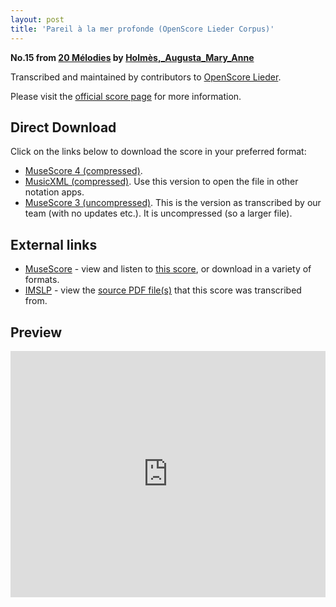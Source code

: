 ```yaml
---
layout: post
title: 'Pareil à la mer profonde (OpenScore Lieder Corpus)'
---
```


__No.15 from [20 Mélodies](https://fourscoreandmore.org/openscore/lieder/Holm%C3%A8s%2C_Augusta_Mary_Anne/20_M%C3%A9lodies/) by [Holmès,_Augusta_Mary_Anne](https://fourscoreandmore.org/openscore/lieder/Holm%C3%A8s%2C_Augusta_Mary_Anne)__

Transcribed and maintained by contributors to [OpenScore Lieder].

Please visit the [official score page] for more information.

[official score page]: https://musescore.com/openscore-lieder-corpus/scores/5986508
[OpenScore Lieder]: https://musescore.com/openscore-lieder-corpus

## Direct Download

Click on the links below to download the score in your preferred format:
- [MuseScore 4 (compressed)](https://fourscoreandmore.org/openscore/lieder/Holm%C3%A8s%2C_Augusta_Mary_Anne/20_M%C3%A9lodies/15_Pareil_%C3%A0_la_mer_profonde.mscz).
- [MusicXML (compressed)](https://fourscoreandmore.org/openscore/lieder/Holm%C3%A8s%2C_Augusta_Mary_Anne/20_M%C3%A9lodies/15_Pareil_%C3%A0_la_mer_profonde.mxl). Use this version to open the file in other notation apps.
- [MuseScore 3 (uncompressed)](https://raw.githubusercontent.com/OpenScore/Lieder/refs/heads/main/scores/Holm%C3%A8s%2C_Augusta_Mary_Anne/20_M%C3%A9lodies/15_Pareil_%C3%A0_la_mer_profonde/lc5986508.mscx). This is the version as transcribed by our team (with no updates etc.). It is uncompressed (so a larger file).

## External links

- [MuseScore] - view and listen to [this score][MuseScore], or download in a variety of formats.
- [IMSLP] - view the [source PDF file(s)][IMSLP] that this score was transcribed from.

[MuseScore]: https://musescore.com/score/5986508
[IMSLP]: https://imslp.org/wiki/Special:ReverseLookup/295514

## Preview

<iframe width="100%" height="394" src="https://musescore.com/openscore-lieder-corpus/scores/5986508/embed" frameborder="0" allowfullscreen allow="autoplay; fullscreen"></iframe>
